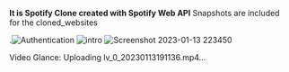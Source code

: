 **It is Spotify Clone created with Spotify Web API**
Snapshots are included for the cloned_websites

.![Authentication](https://user-images.githubusercontent.com/111693417/212377567-b7c810cc-ad7d-412f-8029-bbf57239f01f.png)
![intro](https://user-images.githubusercontent.com/111693417/212377573-79bc4330-cfb4-4b21-9075-50cee2cbbfd0.png)
![Screenshot 2023-01-13 223450](https://user-images.githubusercontent.com/111693417/212377578-b9682921-f40f-4740-b4c6-52b738a4322a.png)

Video Glance:
Uploading lv_0_20230113191136.mp4…




